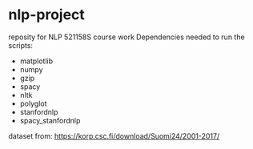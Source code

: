 # nlp-project
reposity for NLP 521158S course work
Dependencies needed to run the scripts:
- matplotlib
- numpy
- gzip
- spacy
- nltk
- polyglot
- stanfordnlp
- spacy_stanfordnlp

dataset from: https://korp.csc.fi/download/Suomi24/2001-2017/ 
